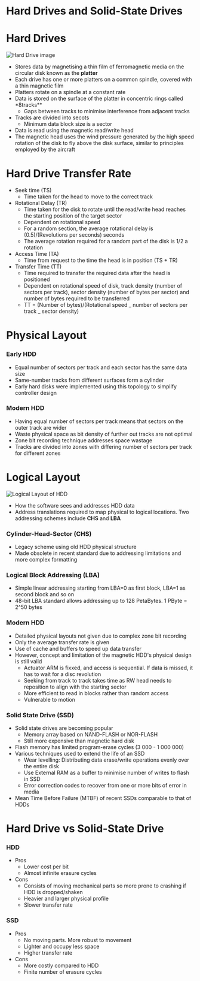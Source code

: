 # Hard Drives and Solid-State Drives

# Hard Drives

![Hard Drive image](https://sites.google.com/site/computerhardwaremaintenance000/_/rsrc/1468866353561/home/hard-disk/definition/hdd-diagram.jpg)

-   Stores data by magnetising a thin film of ferromagnetic media on the circular disk known as the **platter**
-   Each drive has one or more platters on a common spindle, covered with a thin magnetic film
-   Platters rotate on a spindle at a constant rate
-   Data is stored on the surface of the platter in concentric rings called \*8tracks\*\*
    -   Gaps between tracks to minimise interference from adjacent tracks
-   Tracks are divided into secots
    -   Minimum data block size is a sector
-   Data is read using the magnetic read/write head
-   The magnetic head uses the wind pressure generated by the high speed rotation of the disk to fly above the disk surface, similar to principles employed by the aircraft

# Hard Drive Transfer Rate

-   Seek time (TS)
    -   Time taken for the head to move to the correct track
-   Rotational Delay (TR)
    -   Time taken for the disk to rotate until the read/write head reaches the starting position of the target sector
    -   Dependent on rotational speed
    -   For a random section, the average rotational delay is (0.5)/(Revolutions per seconds) seconds
    -   The average rotation required for a random part of the disk is 1/2 a rotation
-   Access Time (TA)
    -   Time from request to the time the head is in position (TS + TR)
-   Transfer Time (TT)
    -   Time required to transfer the required data after the head is positioned
    -   Dependent on rotational speed of disk, track density (number of sectors per track), sector density (number of bytes per sector) and number of bytes required to be transferred
    -   TT = (Number of bytes)/(Rotational speed _ number of sectors per track _ sector density)

# Physical Layout

### Early HDD

-   Equal number of sectors per track and each sector has the same data size
-   Same-number tracks from different surfaces form a cylinder
-   Early hard disks were implemented using this topology to simplify controller design

### Modern HDD

-   Having equal number of sectors per track means that sectors on the outer track are wider
-   Waste physical space as bit density of further out tracks are not optimal
-   Zone bit recording technique addresses space wastage
-   Tracks are divided into zones with differing number of sectors per track for different zones

# Logical Layout

![Logical Layout of HDD](https://venam.nixers.net/blog/assets/data_storage/chs_lba.gif)

-   How the software sees and addresses HDD data
-   Address translations required to map physical to logical locations. Two addressing schemes include **CHS** and **LBA**

### Cylinder-Head-Sector (CHS)

-   Legacy scheme using old HDD physical structure
-   Made obsolete in recent standard due to addressing limitations and more complex formatting

### Logical Block Addressing (LBA)

-   Simple linear addressing starting from LBA=0 as first block, LBA=1 as second block and so on
-   48-bit LBA standard allows addressing up to 128 PetaBytes. 1 PByte = 2^50 bytes

### Modern HDD

-   Detailed physical layouts not given due to complex zone bit recording
-   Only the average transfer rate is given
-   Use of cache and buffers to speed up data transfer
-   However, concept and limitation of the magnetic HDD's physical design is still valid
    -   Actuator ARM is fixxed, and access is sequential. If data is missed, it has to wait for a disc revolution
    -   Seeking from track to track takes time as RW head needs to reposition to align with the starting sector
    -   More efficient to read in blocks rather than random access
    -   Vulnerable to motion

### Solid State Drive (SSD)

-   Solid state drives are becoming popular
    -   Memory array based on NAND-FLASH or NOR-FLASH
    -   Still more expensive than magnetic hard disk
-   Flash memory has limited program-erase cycles (3 000 - 1 000 000)
-   Various techniques used to extend the life of an SSD
    -   Wear levelling: Distributing data erase/write operations evenly over the entire disk
    -   Use External RAM as a buffer to minimise number of writes to flash in SSD
    -   Error correction codes to recover from one or more bits of error in media
-   Mean Time Before Failure (MTBF) of recent SSDs comparable to that of HDDs

# Hard Drive vs Solid-State Drive

### HDD

-   Pros
    -   Lower cost per bit
    -   Almost infinite erasure cycles
-   Cons
    -   Consists of moving mechanical parts so more prone to crashing if HDD is dropped/shaken
    -   Heavier and larger physical profile
    -   Slower transfer rate

### SSD

-   Pros
    -   No moving parts. More robust to movement
    -   Lighter and occupy less space
    -   Higher transfer rate
-   Cons
    -   More costly compared to HDD
    -   Finite number of erasure cycles
